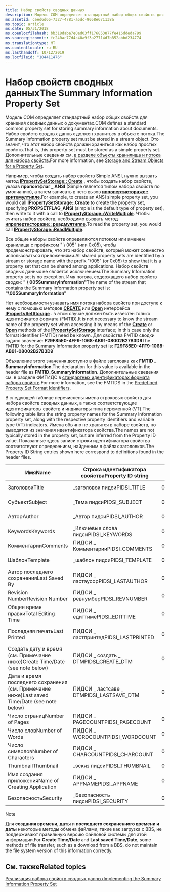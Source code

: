 ```yaml
---
title: Набор свойств сводных данных
description: Модель COM определяет стандартный набор общих свойств для хранения сводных данных о документах.
ms.assetid: ceed6d66-7327-4781-a5dc-9058e671138a
ms.topic: article
ms.date: 05/31/2018
ms.openlocfilehash: bb318daba7e0ad03ff176853877fe416ddeda799
ms.sourcegitcommit: fc240ac77d4c40a9f3a27714d7b852abbd234774
ms.translationtype: MT
ms.contentlocale: ru-RU
ms.lasthandoff: 10/12/2019
ms.locfileid: "104411476"
---
```

# <a name="the-summary-information-property-set"></a><span data-ttu-id="106e5-103">Набор свойств сводных данных</span><span class="sxs-lookup"><span data-stu-id="106e5-103">The Summary Information Property Set</span></span>

<span data-ttu-id="106e5-104">Модель COM определяет стандартный набор общих свойств для хранения сводных данных о документах.</span><span class="sxs-lookup"><span data-stu-id="106e5-104">COM defines a standard common property set for storing summary information about documents.</span></span> <span data-ttu-id="106e5-105">Набор свойств сводных данных должен храниться в объекте потока.</span><span class="sxs-lookup"><span data-stu-id="106e5-105">The Summary Information property set must be stored in a stream object.</span></span> <span data-ttu-id="106e5-106">Это значит, что этот набор свойств должен храниться как набор простых свойств.</span><span class="sxs-lookup"><span data-stu-id="106e5-106">That is, this property set must be stored as a simple property set.</span></span> <span data-ttu-id="106e5-107">Дополнительные сведения см. [в разделе объекты хранилища и потока для набора свойств](storage-vs--stream-for-a-property-set.md).</span><span class="sxs-lookup"><span data-stu-id="106e5-107">For more information, see [Storage and Stream Objects for a Property Set](storage-vs--stream-for-a-property-set.md).</span></span>

<span data-ttu-id="106e5-108">Например, чтобы создать набор свойств Simple ANSI, нужно вызвать метод [**IPropertySetStorage:: Create**](/windows/desktop/api/Propidl/nf-propidl-ipropertysetstorage-create) , чтобы создать набор свойств, указав **пропсетфлаг \_ ANSI** (Simple является типом набора свойств по умолчанию), а затем записать в него вызов [**ипропертистораже:: вритемултипле**](/windows/desktop/api/Propidl/nf-propidl-ipropertystorage-writemultiple).</span><span class="sxs-lookup"><span data-stu-id="106e5-108">For example, to create an ANSI simple property set, you would call [**IPropertySetStorage::Create**](/windows/desktop/api/Propidl/nf-propidl-ipropertysetstorage-create) to create the property set, specifying **PROPSETFLAG\_ANSI** (simple is the default type of property set), then write to it with a call to [**IPropertyStorage::WriteMultiple**](/windows/desktop/api/Propidl/nf-propidl-ipropertystorage-writemultiple).</span></span> <span data-ttu-id="106e5-109">Чтобы считать набор свойств, необходимо вызвать метод [**ипропертистораже:: реадмултипле**](/windows/desktop/api/Propidl/nf-propidl-ipropertystorage-readmultiple).</span><span class="sxs-lookup"><span data-stu-id="106e5-109">To read the property set, you would call [**IPropertyStorage::ReadMultiple**](/windows/desktop/api/Propidl/nf-propidl-ipropertystorage-readmultiple).</span></span>

<span data-ttu-id="106e5-110">Все общие наборы свойств определяются потоком или именем хранилища с префиксом " \\ 005" (или 0x05), чтобы продемонстрировать, что это набор свойств, который может совместно использоваться приложениями.</span><span class="sxs-lookup"><span data-stu-id="106e5-110">All shared property sets are identified by a stream or storage name with the prefix "\\005" (or 0x05) to show that it is a property set that can be shared among applications.</span></span> <span data-ttu-id="106e5-111">Набор свойств сводных данных не является исключением.</span><span class="sxs-lookup"><span data-stu-id="106e5-111">The Summary Information property set is no exception.</span></span> <span data-ttu-id="106e5-112">Имя потока, содержащего набор свойств сводки: **" \\ 005SummaryInformation"**</span><span class="sxs-lookup"><span data-stu-id="106e5-112">The name of the stream that contains the Summary Information property set is: **"\\005SummaryInformation"**</span></span>

<span data-ttu-id="106e5-113">Нет необходимости узнавать имя потока набора свойств при доступе к нему с помощью методов [**CREATE**](/windows/desktop/api/Propidl/nf-propidl-ipropertysetstorage-create) или [**Open**](/windows/desktop/api/Propidl/nf-propidl-ipropertysetstorage-open) интерфейса [**IPropertySetStorage**](/windows/desktop/api/Propidl/nn-propidl-ipropertysetstorage) . в этом случае должен быть известен только идентификатор формата (FMTID).</span><span class="sxs-lookup"><span data-stu-id="106e5-113">It is not necessary to know the stream name of the property set when accessing it by means of the [**Create**](/windows/desktop/api/Propidl/nf-propidl-ipropertysetstorage-create) or [**Open**](/windows/desktop/api/Propidl/nf-propidl-ipropertysetstorage-open) methods of the [**IPropertySetStorage**](/windows/desktop/api/Propidl/nn-propidl-ipropertysetstorage) interface; in this case only the format identifier (FMTID) need be known.</span></span> <span data-ttu-id="106e5-114">Для свойства FMTID сводки задано значение: **F29F85E0-4FF9-1068-AB91-08002B27B3D9**</span><span class="sxs-lookup"><span data-stu-id="106e5-114">The FMTID for the Summary Information property set is: **F29F85E0-4FF9-1068-AB91-08002B27B3D9**</span></span>

<span data-ttu-id="106e5-115">Объявление этого значения доступно в файле заголовка как **FMTID \_ SummaryInformation**.</span><span class="sxs-lookup"><span data-stu-id="106e5-115">The declaration for this value is available in the header file as **FMTID\_SummaryInformation**.</span></span> <span data-ttu-id="106e5-116">Дополнительные сведения см. в разделе ФМТИДС в [стандартных идентификаторах формата набора свойств](predefined-property-set-format-identifiers.md).</span><span class="sxs-lookup"><span data-stu-id="106e5-116">For more information, see the FMTIDS in the [Predefined Property Set Format Identifiers](predefined-property-set-format-identifiers.md).</span></span>

<span data-ttu-id="106e5-117">В следующей таблице перечислены имена строковых свойств для набора свойств сводных данных, а также соответствующие идентификаторы свойств и индикаторы типа переменной (VT).</span><span class="sxs-lookup"><span data-stu-id="106e5-117">The following table lists the string property names for the Summary Information property set, along with the respective property identifiers and variable type (VT) indicators.</span></span> <span data-ttu-id="106e5-118">Имена обычно не хранятся в наборе свойств, но выводятся из значения идентификатора свойства.</span><span class="sxs-lookup"><span data-stu-id="106e5-118">The names are not typically stored in the property set, but are inferred from the Property ID value.</span></span> <span data-ttu-id="106e5-119">Показанные здесь записи строки идентификатора свойства соответствуют определениям, найденным в файлах заголовков.</span><span class="sxs-lookup"><span data-stu-id="106e5-119">The Property ID String entries shown here correspond to definitions found in the header files.</span></span>

| <span data-ttu-id="106e5-120">Имя</span><span class="sxs-lookup"><span data-stu-id="106e5-120">Name</span></span> | <span data-ttu-id="106e5-121">Строка идентификатора свойства</span><span class="sxs-lookup"><span data-stu-id="106e5-121">Property ID string</span></span> | <span data-ttu-id="106e5-122">Идентификатор свойства</span><span class="sxs-lookup"><span data-stu-id="106e5-122">Property ID</span></span> | <span data-ttu-id="106e5-123">Тип VT</span><span class="sxs-lookup"><span data-stu-id="106e5-123">VT type</span></span> |
|------|--------------------|-------------|---------|
| <span data-ttu-id="106e5-124">Заголовок</span><span class="sxs-lookup"><span data-stu-id="106e5-124">Title</span></span> | <span data-ttu-id="106e5-125">\_заголовок пидси</span><span class="sxs-lookup"><span data-stu-id="106e5-125">PIDSI\_TITLE</span></span> | <span data-ttu-id="106e5-126">0x00000002</span><span class="sxs-lookup"><span data-stu-id="106e5-126">0x00000002</span></span> | <span data-ttu-id="106e5-127">VT \_ LPSTR</span><span class="sxs-lookup"><span data-stu-id="106e5-127">VT\_LPSTR</span></span>  |
| <span data-ttu-id="106e5-128">Субъект</span><span class="sxs-lookup"><span data-stu-id="106e5-128">Subject</span></span> | <span data-ttu-id="106e5-129">\_Тема пидси</span><span class="sxs-lookup"><span data-stu-id="106e5-129">PIDSI\_SUBJECT</span></span> | <span data-ttu-id="106e5-130">0x00000003</span><span class="sxs-lookup"><span data-stu-id="106e5-130">0x00000003</span></span> | <span data-ttu-id="106e5-131">VT \_ LPSTR</span><span class="sxs-lookup"><span data-stu-id="106e5-131">VT\_LPSTR</span></span> |
| <span data-ttu-id="106e5-132">Автор</span><span class="sxs-lookup"><span data-stu-id="106e5-132">Author</span></span> | <span data-ttu-id="106e5-133">\_Автор пидси</span><span class="sxs-lookup"><span data-stu-id="106e5-133">PIDSI\_AUTHOR</span></span> | <span data-ttu-id="106e5-134">0x00000004</span><span class="sxs-lookup"><span data-stu-id="106e5-134">0x00000004</span></span> | <span data-ttu-id="106e5-135">VT \_ LPSTR</span><span class="sxs-lookup"><span data-stu-id="106e5-135">VT\_LPSTR</span></span> |
| <span data-ttu-id="106e5-136">Keywords</span><span class="sxs-lookup"><span data-stu-id="106e5-136">Keywords</span></span> | <span data-ttu-id="106e5-137">\_Ключевые слова пидси</span><span class="sxs-lookup"><span data-stu-id="106e5-137">PIDSI\_KEYWORDS</span></span> | <span data-ttu-id="106e5-138">0x00000005</span><span class="sxs-lookup"><span data-stu-id="106e5-138">0x00000005</span></span> | <span data-ttu-id="106e5-139">VT \_ LPSTR</span><span class="sxs-lookup"><span data-stu-id="106e5-139">VT\_LPSTR</span></span> |
| <span data-ttu-id="106e5-140">Комментарии</span><span class="sxs-lookup"><span data-stu-id="106e5-140">Comments</span></span> | <span data-ttu-id="106e5-141">ПИДСИ \_ Комментарии</span><span class="sxs-lookup"><span data-stu-id="106e5-141">PIDSI\_COMMENTS</span></span> | <span data-ttu-id="106e5-142">0x00000006</span><span class="sxs-lookup"><span data-stu-id="106e5-142">0x00000006</span></span> | <span data-ttu-id="106e5-143">VT \_ LPSTR</span><span class="sxs-lookup"><span data-stu-id="106e5-143">VT\_LPSTR</span></span> |
| <span data-ttu-id="106e5-144">Шаблон</span><span class="sxs-lookup"><span data-stu-id="106e5-144">Template</span></span> | <span data-ttu-id="106e5-145">\_шаблон пидси</span><span class="sxs-lookup"><span data-stu-id="106e5-145">PIDSI\_TEMPLATE</span></span> | <span data-ttu-id="106e5-146">0x00000007</span><span class="sxs-lookup"><span data-stu-id="106e5-146">0x00000007</span></span> | <span data-ttu-id="106e5-147">VT \_ LPSTR</span><span class="sxs-lookup"><span data-stu-id="106e5-147">VT\_LPSTR</span></span> |
| <span data-ttu-id="106e5-148">Автор последнего сохранения</span><span class="sxs-lookup"><span data-stu-id="106e5-148">Last Saved By</span></span> | <span data-ttu-id="106e5-149">ПИДСИ \_ ластаусор</span><span class="sxs-lookup"><span data-stu-id="106e5-149">PIDSI\_LASTAUTHOR</span></span> | <span data-ttu-id="106e5-150">0x00000008</span><span class="sxs-lookup"><span data-stu-id="106e5-150">0x00000008</span></span> | <span data-ttu-id="106e5-151">VT \_ LPSTR</span><span class="sxs-lookup"><span data-stu-id="106e5-151">VT\_LPSTR</span></span> |
| <span data-ttu-id="106e5-152">Revision Number</span><span class="sxs-lookup"><span data-stu-id="106e5-152">Revision Number</span></span> | <span data-ttu-id="106e5-153">ПИДСИ \_ ревнумбер</span><span class="sxs-lookup"><span data-stu-id="106e5-153">PIDSI\_REVNUMBER</span></span> | <span data-ttu-id="106e5-154">0x00000009</span><span class="sxs-lookup"><span data-stu-id="106e5-154">0x00000009</span></span> | <span data-ttu-id="106e5-155">VT \_ LPSTR</span><span class="sxs-lookup"><span data-stu-id="106e5-155">VT\_LPSTR</span></span> |
| <span data-ttu-id="106e5-156">Общее время правки</span><span class="sxs-lookup"><span data-stu-id="106e5-156">Total Editing Time</span></span> | <span data-ttu-id="106e5-157">ПИДСИ \_ едиттиме</span><span class="sxs-lookup"><span data-stu-id="106e5-157">PIDSI\_EDITTIME</span></span> | <span data-ttu-id="106e5-158">0x0000000A</span><span class="sxs-lookup"><span data-stu-id="106e5-158">0x0000000A</span></span> | <span data-ttu-id="106e5-159">VT \_ fileTime (UTC)</span><span class="sxs-lookup"><span data-stu-id="106e5-159">VT\_FILETIME (UTC)</span></span> |
| <span data-ttu-id="106e5-160">Последняя печать</span><span class="sxs-lookup"><span data-stu-id="106e5-160">Last Printed</span></span> | <span data-ttu-id="106e5-161">ПИДСИ \_ ластпринтед</span><span class="sxs-lookup"><span data-stu-id="106e5-161">PIDSI\_LASTPRINTED</span></span> | <span data-ttu-id="106e5-162">0x0000000B</span><span class="sxs-lookup"><span data-stu-id="106e5-162">0x0000000B</span></span> | <span data-ttu-id="106e5-163">VT \_ fileTime (UTC)</span><span class="sxs-lookup"><span data-stu-id="106e5-163">VT\_FILETIME (UTC)</span></span> |
| <span data-ttu-id="106e5-164">Создать дату и время (см. Примечание ниже)</span><span class="sxs-lookup"><span data-stu-id="106e5-164">Create Time/Date (see note below)</span></span> | <span data-ttu-id="106e5-165">ПИДСИ \_ создать \_ DTM</span><span class="sxs-lookup"><span data-stu-id="106e5-165">PIDSI\_CREATE\_DTM</span></span> | <span data-ttu-id="106e5-166">0x0000000C</span><span class="sxs-lookup"><span data-stu-id="106e5-166">0x0000000C</span></span> | <span data-ttu-id="106e5-167">VT \_ fileTime (UTC)</span><span class="sxs-lookup"><span data-stu-id="106e5-167">VT\_FILETIME (UTC)</span></span> |
| <span data-ttu-id="106e5-168">Дата и время последнего сохранения (см. Примечание ниже)</span><span class="sxs-lookup"><span data-stu-id="106e5-168">Last saved Time/Date (see note below)</span></span> | <span data-ttu-id="106e5-169">ПИДСИ \_ ластсаве \_ DTM</span><span class="sxs-lookup"><span data-stu-id="106e5-169">PIDSI\_LASTSAVE\_DTM</span></span> | <span data-ttu-id="106e5-170">0x0000000D</span><span class="sxs-lookup"><span data-stu-id="106e5-170">0x0000000D</span></span> | <span data-ttu-id="106e5-171">VT \_ fileTime (UTC)</span><span class="sxs-lookup"><span data-stu-id="106e5-171">VT\_FILETIME (UTC)</span></span> |
| <span data-ttu-id="106e5-172">Число страниц</span><span class="sxs-lookup"><span data-stu-id="106e5-172">Number of Pages</span></span> | <span data-ttu-id="106e5-173">ПИДСИ \_ PAGECOUNT</span><span class="sxs-lookup"><span data-stu-id="106e5-173">PIDSI\_PAGECOUNT</span></span> | <span data-ttu-id="106e5-174">0x0000000E</span><span class="sxs-lookup"><span data-stu-id="106e5-174">0x0000000E</span></span> | <span data-ttu-id="106e5-175">VT \_ I4</span><span class="sxs-lookup"><span data-stu-id="106e5-175">VT\_I4</span></span> |
| <span data-ttu-id="106e5-176">Число слов</span><span class="sxs-lookup"><span data-stu-id="106e5-176">Number of Words</span></span> | <span data-ttu-id="106e5-177">ПИДСИ \_ WORDCOUNT</span><span class="sxs-lookup"><span data-stu-id="106e5-177">PIDSI\_WORDCOUNT</span></span> | <span data-ttu-id="106e5-178">0x0000000F</span><span class="sxs-lookup"><span data-stu-id="106e5-178">0x0000000F</span></span> | <span data-ttu-id="106e5-179">VT \_ I4</span><span class="sxs-lookup"><span data-stu-id="106e5-179">VT\_I4</span></span> |
| <span data-ttu-id="106e5-180">Число символов</span><span class="sxs-lookup"><span data-stu-id="106e5-180">Number of Characters</span></span> | <span data-ttu-id="106e5-181">ПИДСИ \_ CHARCOUNT</span><span class="sxs-lookup"><span data-stu-id="106e5-181">PIDSI\_CHARCOUNT</span></span> | <span data-ttu-id="106e5-182">0x00000010</span><span class="sxs-lookup"><span data-stu-id="106e5-182">0x00000010</span></span> | <span data-ttu-id="106e5-183">VT \_ I4</span><span class="sxs-lookup"><span data-stu-id="106e5-183">VT\_I4</span></span> |
| <span data-ttu-id="106e5-184">Thumbnail</span><span class="sxs-lookup"><span data-stu-id="106e5-184">Thumbnail</span></span> | <span data-ttu-id="106e5-185">\_эскиз пидси</span><span class="sxs-lookup"><span data-stu-id="106e5-185">PIDSI\_THUMBNAIL</span></span> | <span data-ttu-id="106e5-186">0x00000011</span><span class="sxs-lookup"><span data-stu-id="106e5-186">0x00000011</span></span> | <span data-ttu-id="106e5-187">VT \_ CF</span><span class="sxs-lookup"><span data-stu-id="106e5-187">VT\_CF</span></span> |
| <span data-ttu-id="106e5-188">Имя создания приложения</span><span class="sxs-lookup"><span data-stu-id="106e5-188">Name of Creating Application</span></span> | <span data-ttu-id="106e5-189">ПИДСИ \_ APPNAME</span><span class="sxs-lookup"><span data-stu-id="106e5-189">PIDSI\_APPNAME</span></span> | <span data-ttu-id="106e5-190">0x00000012</span><span class="sxs-lookup"><span data-stu-id="106e5-190">0x00000012</span></span> | <span data-ttu-id="106e5-191">VT \_ LPSTR</span><span class="sxs-lookup"><span data-stu-id="106e5-191">VT\_LPSTR</span></span> |
| <span data-ttu-id="106e5-192">Безопасность</span><span class="sxs-lookup"><span data-stu-id="106e5-192">Security</span></span> | <span data-ttu-id="106e5-193">\_Безопасность пидси</span><span class="sxs-lookup"><span data-stu-id="106e5-193">PIDSI\_SECURITY</span></span> | <span data-ttu-id="106e5-194">0x00000013</span><span class="sxs-lookup"><span data-stu-id="106e5-194">0x00000013</span></span> | <span data-ttu-id="106e5-195">VT \_ I4</span><span class="sxs-lookup"><span data-stu-id="106e5-195">VT\_I4</span></span> |

> [!NOTE]
> <span data-ttu-id="106e5-196">Для **создания времени, даты** и **последнего сохраненного времени и даты** некоторые методы обмена файлами, такие как загрузка с BBS, не поддерживают правильную версию файловой системы для этой информации.</span><span class="sxs-lookup"><span data-stu-id="106e5-196">For **Create Time/Date** and **Last saved Time/Date**, some methods of file transfer, such as a download from a BBS, do not maintain the file system version of this information correctly.</span></span>

## <a name="related-topics"></a><span data-ttu-id="106e5-197">См. также</span><span class="sxs-lookup"><span data-stu-id="106e5-197">Related topics</span></span>

<dl> <dt>

[<span data-ttu-id="106e5-198">Реализация набора свойств сводных данных</span><span class="sxs-lookup"><span data-stu-id="106e5-198">Implementing the Summary Information Property Set</span></span>](implementing-the-summary-information-property-set.md)
</dt> </dl>

 

 




